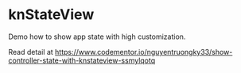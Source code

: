 # knStateView
Demo how to show app state with high customization.

Read detail at https://www.codementor.io/nguyentruongky33/show-controller-state-with-knstateview-ssmylqotq
